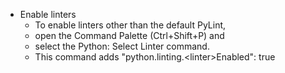 * Enable linters
    * To enable linters other than the default PyLint, 
    * open the Command Palette (Ctrl+Shift+P) and 
    * select the Python: Select Linter command. 
    * This command adds "python.linting.\<linter\>Enabled": true

